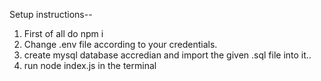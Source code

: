 Setup instructions--
1) First of all do npm i
2) Change .env file according to your credentials.
3) create mysql database accredian and import the given .sql file into it..
4) run node index.js in the terminal
